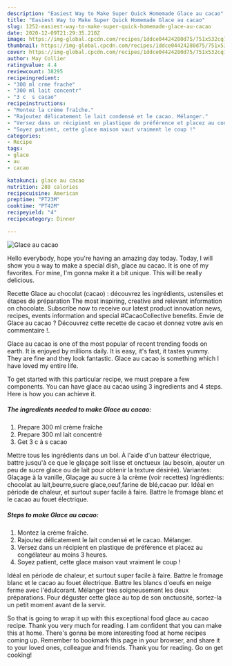 ```yaml
---
description: "Easiest Way to Make Super Quick Homemade Glace au cacao"
title: "Easiest Way to Make Super Quick Homemade Glace au cacao"
slug: 1252-easiest-way-to-make-super-quick-homemade-glace-au-cacao
date: 2020-12-09T21:29:35.210Z
image: https://img-global.cpcdn.com/recipes/1ddce04424280d75/751x532cq70/glace-au-cacao-photo-principale-de-la-recette.jpg
thumbnail: https://img-global.cpcdn.com/recipes/1ddce04424280d75/751x532cq70/glace-au-cacao-photo-principale-de-la-recette.jpg
cover: https://img-global.cpcdn.com/recipes/1ddce04424280d75/751x532cq70/glace-au-cacao-photo-principale-de-la-recette.jpg
author: May Collier
ratingvalue: 4.4
reviewcount: 38295
recipeingredient:
- "300 ml crme frache"
- "300 ml lait concentr"
- "3 c  s cacao"
recipeinstructions:
- "Montez la crème fraîche."
- "Rajoutez délicatement le lait condensé et le cacao. Mélanger."
- "Versez dans un récipient en plastique de préférence et placez au congélateur au moins 3 heures."
- "Soyez patient, cette glace maison vaut vraiment le coup !"
categories:
- Recipe
tags:
- glace
- au
- cacao

katakunci: glace au cacao 
nutrition: 288 calories
recipecuisine: American
preptime: "PT23M"
cooktime: "PT42M"
recipeyield: "4"
recipecategory: Dinner

---
```



![Glace au cacao](https://img-global.cpcdn.com/recipes/1ddce04424280d75/751x532cq70/glace-au-cacao-photo-principale-de-la-recette.jpg)

Hello everybody, hope you're having an amazing day today. Today, I will show you a way to make a special dish, glace au cacao. It is one of my favorites. For mine, I'm gonna make it a bit unique. This will be really delicious.

Recette Glace au chocolat (cacao) : découvrez les ingrédients, ustensiles et étapes de préparation The most inspiring, creative and relevant information on chocolate. Subscribe now to receive our latest product innovation news, recipes, events information and special #CacaoCollective benefits. Envie de Glace au cacao ? Découvrez cette recette de cacao et donnez votre avis en commentaire !.

Glace au cacao is one of the most popular of recent trending foods on earth. It is enjoyed by millions daily. It is easy, it's fast, it tastes yummy. They are fine and they look fantastic. Glace au cacao is something which I have loved my entire life.


To get started with this particular recipe, we must prepare a few components. You can have glace au cacao using 3 ingredients and 4 steps. Here is how you can achieve it.

<!--inarticleads1-->

##### The ingredients needed to make Glace au cacao:

1. Prepare 300 ml crème fraîche
1. Prepare 300 ml lait concentré
1. Get 3 c à s cacao


Mettre tous les ingrédients dans un bol. À l&#39;aide d&#39;un batteur électrique, battre jusqu&#39;à ce que le glaçage soit lisse et onctueux (au besoin, ajouter un peu de sucre glace ou de lait pour obtenir la texture désirée). Variantes: Glaçage à la vanille, Glaçage au sucre à la crème (voir recettes) Ingrédients: chocolat au lait,beurre,sucre glace,oeuf,farine de blé,cacao pur. Idéal en période de chaleur, et surtout super facile à faire. Battre le fromage blanc et le cacao au fouet électrique. 

<!--inarticleads2-->

##### Steps to make Glace au cacao:

1. Montez la crème fraîche.
1. Rajoutez délicatement le lait condensé et le cacao. Mélanger.
1. Versez dans un récipient en plastique de préférence et placez au congélateur au moins 3 heures.
1. Soyez patient, cette glace maison vaut vraiment le coup !


Idéal en période de chaleur, et surtout super facile à faire. Battre le fromage blanc et le cacao au fouet électrique. Battre les blancs d&#39;oeufs en neige ferme avec l&#39;édulcorant. Mélanger très soigneusement les deux préparations. Pour déguster cette glace au top de son onctuosité, sortez-la un petit moment avant de la servir. 

So that is going to wrap it up with this exceptional food glace au cacao recipe. Thank you very much for reading. I am confident that you can make this at home. There's gonna be more interesting food at home recipes coming up. Remember to bookmark this page in your browser, and share it to your loved ones, colleague and friends. Thank you for reading. Go on get cooking!
